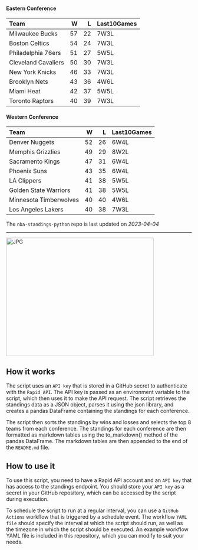 #### Eastern Conference

| Team                |   W |   L | Last10Games   |
|:--------------------|----:|----:|:--------------|
| Milwaukee Bucks     |  57 |  22 | 7W3L          |
| Boston Celtics      |  54 |  24 | 7W3L          |
| Philadelphia 76ers  |  51 |  27 | 5W5L          |
| Cleveland Cavaliers |  50 |  30 | 7W3L          |
| New York Knicks     |  46 |  33 | 7W3L          |
| Brooklyn Nets       |  43 |  36 | 4W6L          |
| Miami Heat          |  42 |  37 | 5W5L          |
| Toronto Raptors     |  40 |  39 | 7W3L          |

#### Western Conference

| Team                   |   W |   L | Last10Games   |
|:-----------------------|----:|----:|:--------------|
| Denver Nuggets         |  52 |  26 | 6W4L          |
| Memphis Grizzlies      |  49 |  29 | 8W2L          |
| Sacramento Kings       |  47 |  31 | 6W4L          |
| Phoenix Suns           |  43 |  35 | 6W4L          |
| LA Clippers            |  41 |  38 | 5W5L          |
| Golden State Warriors  |  41 |  38 | 5W5L          |
| Minnesota Timberwolves |  40 |  40 | 4W6L          |
| Los Angeles Lakers     |  40 |  38 | 7W3L          |

The `nba-standings-python` repo is last updated on *2023-04-04*

---
<img alt="JPG" src="https://www.logodesignlove.com/images/classic/nba-logo.jpg" width="400" height="320" />

## How it works
The script uses an `API key` that is stored in a GitHub secret to authenticate with the `Rapid API`. The API key is passed as an environment variable to the script, which then uses it to make the API request. The script retrieves the standings data as a JSON object, parses it using the json library, and creates a pandas DataFrame containing the standings for each conference.

The script then sorts the standings by wins and losses and selects the top 8 teams from each conference. The standings for each conference are then formatted as markdown tables using the to_markdown() method of the pandas DataFrame. The markdown tables are then appended to the end of the `README.md` file.

## How to use it
To use this script, you need to have a Rapid API account and an `API key` that has access to the standings endpoint. You should store your `API key` as a secret in your GitHub repository, which can be accessed by the script during execution.

To schedule the script to run at a regular interval, you can use a `GitHub Actions` workflow that is triggered by a schedule event. The workflow `YAML file` should specify the interval at which the script should run, as well as the timezone in which the script should be executed. An example workflow YAML file is included in this repository, which you can modify to suit your needs.
